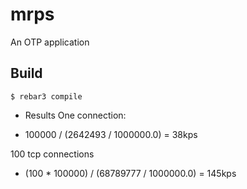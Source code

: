 mrps
=====

An OTP application

Build
-----

    $ rebar3 compile


* Results
One connection:
- 100000 / (2642493 / 1000000.0) = 38kps

100 tcp connections
- (100 * 100000) / (68789777 / 1000000.0) = 145kps
